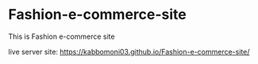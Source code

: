 # Fashion-e-commerce-site
This is Fashion e-commerce site

live server site: https://kabbomoni03.github.io/Fashion-e-commerce-site/
